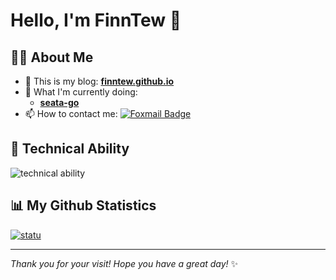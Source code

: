 # Hello, I'm FinnTew 👋

## 👨‍💻 About Me

- 💬 This is my blog: **[finntew.github.io](https://finntew.github.io)**
- 🔭 What I'm currently doing:
  - **[seata-go](https://github.com/FinnTew/incubator-seata-go)**
- 📫 How to contact me: [![Foxmail Badge](https://img.shields.io/badge/-finntew@foxmail.com-c14438?style=flat&logo=Foxmail&logoColor=white&link=mailto:finntew@foxmail.com)](mailto:finntew@foxmail.com)

## 🚀 Technical Ability

![technical ability](https://skillicons.dev/icons?i=golang,python,java,springboot,mysql,redis,rabbitmq,github,linux,docker&theme=light)

## 📊 My Github Statistics

[![statu](https://github-readme-stats.kituin.fun/api?username=FinnTew&show_icons=true&theme=gruvbox&locale=cn)](https://github.com/anuraghazra/github-readme-stats)  


---

*Thank you for your visit! Hope you have a great day!* ✨

